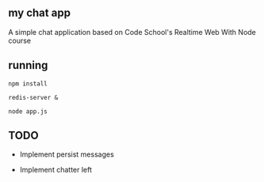 ## my chat app

A simple chat application based on Code School's Realtime Web With Node course

## running

```npm install```

```redis-server &```

```node app.js```

## TODO

- Implement persist messages

- Implement chatter left
